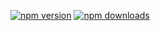[![npm version](https://img.shields.io/npm/v/@houseofaldens/fleetos-africa)](https://www.npmjs.com/package/@houseofaldens/fleetos-africa)
[![npm downloads](https://img.shields.io/npm/dm/@houseofaldens/fleetos-africa)](https://www.npmjs.com/package/@houseofaldens/fleetos-africa)